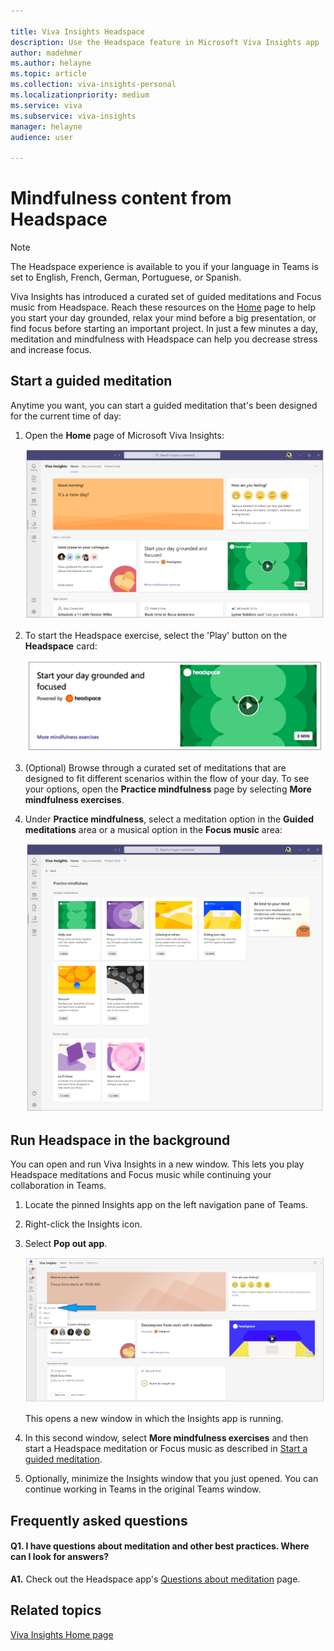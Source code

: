```yaml
---

title: Viva Insights Headspace 
description: Use the Headspace feature in Microsoft Viva Insights app
author: madehmer
ms.author: helayne
ms.topic: article
ms.collection: viva-insights-personal
ms.localizationpriority: medium 
ms.service: viva
ms.subservice: viva-insights
manager: helayne
audience: user

---
```


# Mindfulness content from Headspace

>[!NOTE]
>The Headspace experience is available to you if your language in Teams is set to English, French, German, Portuguese, or Spanish.

Viva Insights has introduced a curated set of guided meditations and Focus music from Headspace. Reach these resources on the [Home](viva-insights-home.md) page to help you start your day grounded, relax your mind before a big presentation, or find focus before starting an important project. <!-- VERIFY WITH ANJI BUT KEEPING THIS OUT FOR NOW: A Headspace meditation to mindfully wrap up the day will also be integrated into the virtual commute. --> In just a few minutes a day, meditation and mindfulness with Headspace can help you decrease stress and increase focus.

## Start a guided meditation

Anytime you want, you can start a guided meditation that's been designed for the current time of day:

1. Open the **Home** page of Microsoft Viva Insights:

   ![Home page with Headspace.](images/home-page-with-headspace.png)

2. To start the Headspace exercise, select the 'Play' button on the **Headspace** card:

   ![Headspace card.](images/headspace-card-65.png)

<!-- ![Headspace is running.](images/in-headspace.png) -->

3. (Optional) Browse through a curated set of meditations that are designed to fit different scenarios within the flow of your day. To see your options, open the **Practice mindfulness** page by selecting **More mindfulness exercises**.

4. Under **Practice mindfulness**, select a meditation option in the **Guided meditations** area or a musical option in the **Focus music** area:

   ![Mindfulness option is running.](images/mindful-options.png)

## Run Headspace in the background

You can open and run Viva Insights in a new window. This lets you play Headspace meditations and Focus music while continuing your collaboration in Teams.

1. Locate the pinned Insights app on the left navigation pane of Teams.

2. Right-click the Insights icon.

3. Select **Pop out app**.

   ![Pop-out Headspace app.](images/to-pop-out-2.png)

   This opens a new window in which the Insights app is running.

4. In this second window, select **More mindfulness exercises** and then start a Headspace meditation or Focus music as described in [Start a guided meditation](#start-a-guided-meditation).

5. Optionally, minimize the Insights window that you just opened. You can continue working in Teams in the original Teams window.

## Frequently asked questions

#### Q1. I have questions about meditation and other best practices. Where can I look for answers?

**A1.** Check out the Headspace app's [Questions about meditation](https://www.headspace.com/meditation-101/faq) page.

## Related topics

[Viva Insights Home page](viva-insights-home.md)
